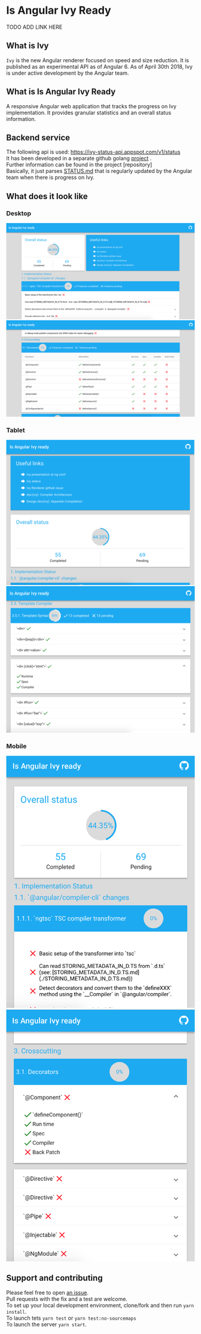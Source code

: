 # Is Angular Ivy Ready
TODO ADD LINK HERE
## What is Ivy
`Ivy` is the new Angular renderer focused on speed and size reduction. It is published as an experimental API as of Angular 6.
As of April 30th 2018, Ivy is under active development by the Angular team.

## What is Is Angular Ivy Ready
A responsive Angular web application that tracks the progress on Ivy implementation. It provides granular statistics and an overall status information.

## Backend service
The following api is used: https://ivy-status-api.appspot.com/v1/status  
It has been developed in a separate github golang [project](https://github.com/benbraou/ivy-status-api) .  
Further information can be found in the project [repository]  
Basically, it just parses [STATUS.md](https://github.com/angular/angular/blob/master/packages/core/src/render3/STATUS.md) that is regularly updated by the Angular team when there is progress on Ivy.

## What does it look like
### Desktop
![Desktop Start](/screenshots/desktop/desktop-start.png?raw=true "Desktop Start")
![Desktop Middle](/screenshots/desktop/desktop-middle.png?raw=true "Desktop Middle")
### Tablet
![Tablet Start](/screenshots/tablet/tablet-start.png?raw=true "Tablet Start")
![Tablet Middle](/screenshots/tablet/tablet-middle.png?raw=true "Tablet Middle")
### Mobile
![Phone Start](/screenshots/mobile/mobile-start.png?raw=true "Phone Start")
![Phone Middle](/screenshots/mobile/mobile-middle.png?raw=true "Phone Middle")

## Support and contributing 
Please feel free to open [an issue](https://github.com/benbraou/is-angular-ivy-ready/issues?state=open).  
Pull requests with the fix and a test are welcome.  
To set up your local development environment, clone/fork and then run `yarn install`.  
To launch tets `yarn test` or `yarn test:no-sourcemaps`  
To launch the server `yarn start`.  

